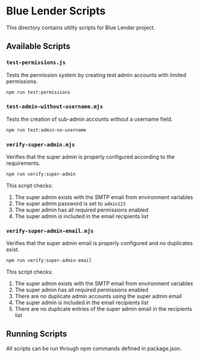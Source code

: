# Blue Lender Scripts

This directory contains utility scripts for Blue Lender project.

## Available Scripts

### `test-permissions.js`

Tests the permission system by creating test admin accounts with limited permissions.

```bash
npm run test:permissions
```

### `test-admin-without-username.mjs`

Tests the creation of sub-admin accounts without a username field.

```bash
npm run test:admin-no-username
```

### `verify-super-admin.mjs`

Verifies that the super admin is properly configured according to the requirements.

```bash
npm run verify:super-admin
```

This script checks:

1. The super admin exists with the SMTP email from environment variables
2. The super admin password is set to `admin123`
3. The super admin has all required permissions enabled
4. The super admin is included in the email recipients list

### `verify-super-admin-email.mjs`

Verifies that the super admin email is properly configured and no duplicates exist.

```bash
npm run verify:super-admin-email
```

This script checks:

1. The super admin exists with the SMTP email from environment variables
2. The super admin has all required permissions enabled
3. There are no duplicate admin accounts using the super admin email
4. The super admin is included in the email recipients list
5. There are no duplicate entries of the super admin email in the recipients list

## Running Scripts

All scripts can be run through npm commands defined in package.json.
